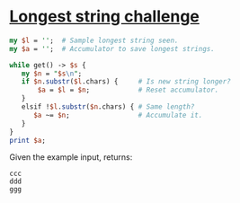 [1]: https://rosettacode.org/wiki/Longest_string_challenge

# [Longest string challenge][1]



```perl
my $l = '';  # Sample longest string seen.
my $a = '';  # Accumulator to save longest strings.

while get() -> $s {
   my $n = "$s\n";
   if $n.substr($l.chars) {     # Is new string longer?
       $a = $l = $n;            # Reset accumulator.
   }
   elsif !$l.substr($n.chars) { # Same length?
      $a ~= $n;                 # Accumulate it.
   }
}
print $a;
```


Given the example input, returns:


```
ccc
ddd
ggg
```
